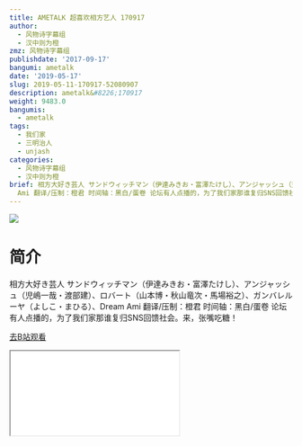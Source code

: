 ```yaml
---
title: AMETALK 超喜欢相方艺人 170917
author:
  - 风物诗字幕组
  - 汉中则为橙
zmz: 风物诗字幕组
publishdate: '2017-09-17'
bangumi: ametalk
date: '2019-05-17'
slug: 2019-05-11-170917-52080907
description: ametalk&#8226;170917
weight: 9483.0
bangumis:
  - ametalk
tags:
  - 我们家
  - 三明治人
  - unjash
categories:
  - 风物诗字幕组
  - 汉中则为橙
brief: 相方大好き芸人 サンドウィッチマン（伊達みきお・富澤たけし）、アンジャッシュ（児嶋一哉・渡部建）、ロバート（山本博・秋山竜次・馬場裕之）、ガンバレルーヤ（よしこ・まひる）、Dream
  Ami 翻译/压制：橙君 时间轴：黑白/蛋卷 论坛有人点播的，为了我们家那谁复归SNS回馈社会。来，张嘴吃糖！
---
```

![](https://raw.githubusercontent.com/tcgriffith/owaraisite/master/static/tmpimg/7f31805c3dbe9a171285d74af6e6b03c24bd1035.jpg.480.jpg)
# 简介  
相方大好き芸人
サンドウィッチマン（伊達みきお・富澤たけし）、アンジャッシュ（児嶋一哉・渡部建）、ロバート（山本博・秋山竜次・馬場裕之）、ガンバレルーヤ（よしこ・まひる）、Dream Ami
翻译/压制：橙君 时间轴：黑白/蛋卷
论坛有人点播的，为了我们家那谁复归SNS回馈社会。来，张嘴吃糖！  

[去B站观看](https://www.bilibili.com/video/av52080907/)
<div class ="resp-container"><iframe class="testiframe" src="//player.bilibili.com/player.html?aid=52080907"", scrolling="no", allowfullscreen="true" > </iframe></div> 
